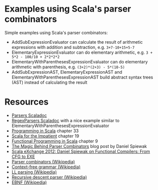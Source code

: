 Examples using Scala's parser combinators
=========================================

Simple examples using Scala's parser combinators:

* AddSubExpressionEvaluator can calculate the result of arithmetic expressions with addition and subtraction, e.g. `3+7-10+15+5-7`
* ElementaryExpressionEvaluator can do elementary arithmetic, e.g. `3 + 5*2 - 100/10 + 2*2*2*2`
* ElementaryWithParenthesesExpressionEvaluator can do elementary arithmetic with parenthesis, e.g. `(3+2)*(2+3) - 5*(10-5)`
* AddSubExpressionAST, ElementaryExpressionAST and ElementaryWithParenthesesExpressionAST build abstract syntax trees (AST) instead of calculating the result

Resources
=========
* [Parsers Scaladoc](http://www.scala-lang.org/api/current/index.html#scala.util.parsing.combinator.Parsers)
* [RegexParsers Scaladoc](http://www.scala-lang.org/api/current/index.html#scala.util.parsing.combinator.RegexParsers) with a nice example similar to ElementaryWithParenthesesExpressionEvaluator
* [Programming in Scala](http://www.artima.com/shop/programming_in_scala) chapter 33
* [Scala for the Impatient](http://www.horstmann.com/scala/) chapter 19
* [Functional Programming in Scala](http://manning.com/bjarnason/) chapter 9
* [The Magic Behind Parser Combinators](http://www.codecommit.com/blog/scala/the-magic-behind-parser-combinators) blog post by Daniel Spiewak
* [Scala eXchange 2012: Daniel Spiewak on Functional Compilers: From CFG to EXE](http://skillsmatter.com/podcast/scala/functional-compilers-from-cfg-to-exe)
* [Parser combinators (Wikipedia)](https://en.wikipedia.org/wiki/Parser_combinator)
* [Context-free grammar (Wikipedia)](https://en.wikipedia.org/wiki/Context-free_grammar)
* [LL parsing (Wikipedia)](https://en.wikipedia.org/wiki/LL_parsing)
* [Recursive descent parser (Wikipedia)](https://en.wikipedia.org/wiki/Recursive_descent)
* [EBNF (Wikipedia)](https://en.wikipedia.org/wiki/Ebnf)
